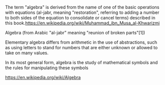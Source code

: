 The term "algebra" is derived from the name of one of the basic operations with equations (al-jabr, meaning "restoration", referring to adding a number to both sides of the equation to consolidate or cancel terms) described in this book.https://en.wikipedia.org/wiki/Muhammad_ibn_Musa_al-Khwarizmi

Algebra (from Arabic "al-jabr" meaning "reunion of broken parts"[1])

Elementary algebra differs from arithmetic in the use of abstractions, such as using letters to stand for numbers that are either unknown or allowed to take on many values.

In its most general form, algebra is the study of mathematical symbols and the rules for manipulating these symbols

https://en.wikipedia.org/wiki/Algebra
